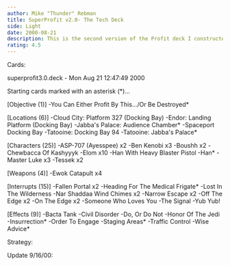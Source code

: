 ```yaml
---
author: Mike "Thunder" Rebman
title: SuperProfit v2.0- The Tech Deck
side: Light
date: 2000-08-21
description: This is the second version of the Profit deck I constructed which has done very well during playtesting. Powerful, versatile, balanced, and consistant...
rating: 4.5
---
```

Cards: 

superprofit3.0.deck - Mon Aug 21 12:47:49 2000

Starting cards marked with an asterisk (*)...

[Objective (1)]
-You Can Either Profit By This.../Or Be Destroyed*

[Locations (6)]
-Cloud City: Platform 327 (Docking Bay)
-Endor: Landing Platform (Docking Bay)
-Jabba's Palace: Audience Chamber*
-Spaceport Docking Bay
-Tatooine: Docking Bay 94
-Tatooine: Jabba's Palace*

[Characters (25)]
-ASP-707 (Ayesspee) x2
-Ben Kenobi x3
-Boushh x2
-Chewbacca Of Kashyyyk
-Elom x10
-Han With Heavy Blaster Pistol
-Han*
-Master Luke x3
-Tessek x2

[Weapons (4)]
-Ewok Catapult x4

[Interrupts (15)]
-Fallen Portal x2
-Heading For The Medical Frigate*
-Lost In The Wilderness
-Nar Shaddaa Wind Chimes x2
-Narrow Escape x2
-Off The Edge x2
-On The Edge x2
-Someone Who Loves You
-The Signal
-Yub Yub!

[Effects (9)]
-Bacta Tank
-Civil Disorder
-Do, Or Do Not
-Honor Of The Jedi
-Insurrection*
-Order To Engage
-Staging Areas*
-Traffic Control
-Wise Advice* 

Strategy: 


Update 9/16/00: